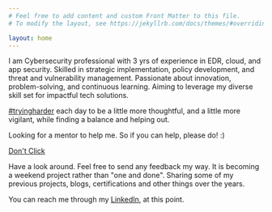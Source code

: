 ```yaml
---
# Feel free to add content and custom Front Matter to this file.
# To modify the layout, see https://jekyllrb.com/docs/themes/#overriding-theme-defaults

layout: home
---
```



I am Cybersecurity professional with 3 yrs of experience in EDR, cloud, and app security. Skilled in strategic implementation, policy development, and threat and vulnerability management. Passionate about innovation, problem-solving, and continuous learning. Aiming to leverage my diverse skill set for impactful tech solutions. 

[#tryingharder](/education/certificates/2023/02/17/offsec-osda.html) each day to be a little more thoughtful, and a little more vigilant, while finding a balance and helping out. 

Looking for a mentor to help me. So if you can help, please do! :) 

[Don't Click](/personal/blog/2023/11/12/looking-for-mentor.html)

Have a look around. Feel free to send any feedback my way. It is becoming a weekend project rather than "one and done". Sharing some of my previous projects, blogs, certifications and other things over the years.  

You can reach me through my [LinkedIn](https://www.linkedin.com/in/jubeen-shah/), at this point.